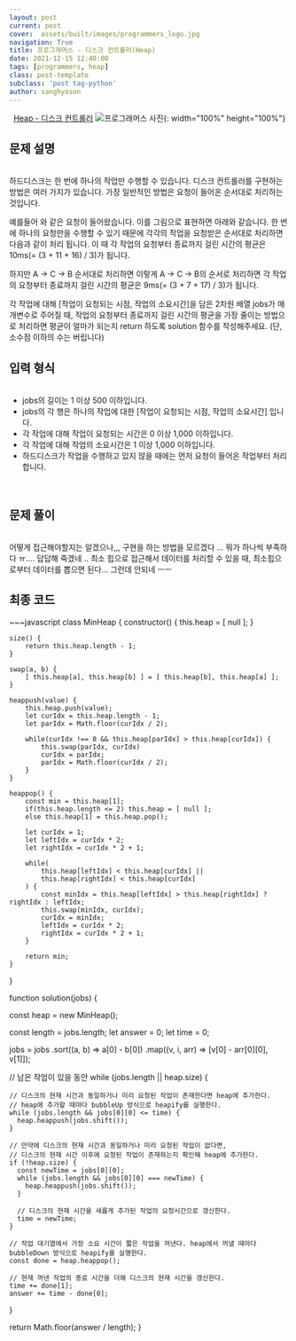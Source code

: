 ```yaml
---
layout: post
current: post
cover:  assets/built/images/programmers_logo.jpg
navigation: True
title: 프로그래머스 - 디스크 컨트롤러(Heap)
date: 2021-12-15 12:40:00
tags: [programmers, heap]
class: post-template
subclass: 'post tag-python'
author: sanghyoson
---
```

<i class="fa fa-search">&nbsp;</i> 
<a href='https://programmers.co.kr/learn/courses/30/lessons/42627'> Heap - 디스크 컨트롤러</a>
![프로그래머스 사진](../assets/built/images/programmers_logo.jpg){: width="100%" height="100%"}

<h2>문제 설명</h2>
<br/>
하드디스크는 한 번에 하나의 작업만 수행할 수 있습니다. 디스크 컨트롤러를 구현하는 방법은 여러 가지가 있습니다. 가장 일반적인 방법은 요청이 들어온 순서대로 처리하는 것입니다.

예를들어
와 같은 요청이 들어왔습니다. 이를 그림으로 표현하면 아래와 같습니다.
한 번에 하나의 요청만을 수행할 수 있기 때문에 각각의 작업을 요청받은 순서대로 처리하면 다음과 같이 처리 됩니다.
이 때 각 작업의 요청부터 종료까지 걸린 시간의 평균은 10ms(= (3 + 11 + 16) / 3)가 됩니다.

하지만 A → C → B 순서대로 처리하면
이렇게 A → C → B의 순서로 처리하면 각 작업의 요청부터 종료까지 걸린 시간의 평균은 9ms(= (3 + 7 + 17) / 3)가 됩니다.

각 작업에 대해 [작업이 요청되는 시점, 작업의 소요시간]을 담은 2차원 배열 jobs가 매개변수로 주어질 때, 작업의 요청부터 종료까지 걸린 시간의 평균을 가장 줄이는 방법으로 처리하면 평균이 얼마가 되는지 return 하도록 solution 함수를 작성해주세요. (단, 소수점 이하의 수는 버립니다)
<br/>

<h2>입력 형식</h2>
<ul class = 'data-contents'>
<br/>
<li>jobs의 길이는 1 이상 500 이하입니다.</li>
<li>jobs의 각 행은 하나의 작업에 대한 [작업이 요청되는 시점, 작업의 소요시간] 입니다.</li>
<li>각 작업에 대해 작업이 요청되는 시간은 0 이상 1,000 이하입니다.</li>
<li>각 작업에 대해 작업의 소요시간은 1 이상 1,000 이하입니다.</li>
<li>하드디스크가 작업을 수행하고 있지 않을 때에는 먼저 요청이 들어온 작업부터 처리합니다.</li>
</ul>
<br/>


<!-- <h2>출력 형식</h2>
<ul class = 'data-contents'>
<br/>
<li>solution 함수에서는 로그 데이터 lines 배열에 대해 초당 최대 처리량을 리턴한다.</li>
</ul>
<br/> -->

<h2>문제 풀이</h2>
<br/>
어떻게 접근해야할지는 알겠으나,,, 구현을 하는 방법을 모르겠다 ... 뭐가 하나씩 부족하다 ㅠ.... 답답해 죽겠네 ..
최소 힙으로 접근해서 데이터를 처리할 수 있을 때, 최소힙으로부터 데이터를 뽑으면 된다... 그런데 안되네 ㅡㅡ
<!-- <ol class = 'data-contents'>
    <li>1. 가장 큰 수를 제거</li>
    <li>2. 시간 포인트(시작, 종료시간)에서 오버랩되는 데이터의 수 카운트하기</li>
</ol>
<br/> -->

<!-- <h4>풀이과정 - 문자열로부터 시작, 종료 시간 파싱하기</h4>
<br/>
문자열로부터 원하는 숫자를 뽑아내는 파싱 과정 통해서 각 로그 데이터의 시작, 종료 시간을 구하는 것은 간단하다. 종료 시간에서 데이터 처리 시간을 빼면 시작 시간을 구할 수 있다. 다만, 해당 문제에서의 **핵심은 기본 환산단위를 ms로 변경**하는 과정인 것 같다.
문제 자체를 해결함에 있어서는 ms로의 환산이 크게 중요하지 않지만, 소수점으로 인해서 연산 중 오차가 발생하는 것을 확인하였다. (소수점 연산 속도 차이도 있을 것 같다.)  -->

<!-- <h4>풀이과정 2 - 시간 포인트(시작, 종료시간)에서 오버랩되는 데이터의 수 카운트하기</h4>
<br/>
초기 접근 방법은 1초간의 윈도우를 슬라이딩하며 각 윈도우에서 오버랩되는 데이터 수를 카운트하는 방법이었다. 해당 방법으로 원하는 결과를 얻을 수는 있지만, 효율성 측면에서 매우 떨어진다. 해당 **문제의 기본 시간 단위는 ms**이므로, 1초 동안 슬라이딩을 진행하여도 최소 1000번의 알고리즘이 진행되게 되고, 오버랩되는 카운터를 고려한다면 알고리즘 진행 시간은 더욱 늘어난다. 제안한 알고리즘의 **요청량이 변화하는 시점은 로그의 시작점, 종료점** 뿐이라는 점을 이용한다. 요청량이 변화는 전체 로그에서 시작, 종료점에서만 발생하므로, 해당 지점에서의 최대 요청량을 구하면, 전체 로그의 최대 요청량을 구할 수 있다. 따라서, 전체 시간을 슬라이딩 시키지 않고, 로그 시작, 종료점에서만 진행하여 구하였다.
<br/> -->


<h2>최종 코드</h2>
~~~javascript
class MinHeap {
    constructor() {
        this.heap = [ null ];
    }
    
    size() {
        return this.heap.length - 1;
    }
    
    swap(a, b) {
        [ this.heap[a], this.heap[b] ] = [ this.heap[b], this.heap[a] ];
    }
    
    heappush(value) {
        this.heap.push(value);
        let curIdx = this.heap.length - 1;
        let parIdx = Math.floor(curIdx / 2);
        
        while(curIdx !== 0 && this.heap[parIdx] > this.heap[curIdx]) {
            this.swap(parIdx, curIdx)
            curIdx = parIdx;
            parIdx = Math.floor(curIdx / 2);
        }
    }
    
    heappop() {
        const min = this.heap[1];	
        if(this.heap.length <= 2) this.heap = [ null ];
        else this.heap[1] = this.heap.pop();   
        
        let curIdx = 1;
        let leftIdx = curIdx * 2;
        let rightIdx = curIdx * 2 + 1; 

        while(
            this.heap[leftIdx] < this.heap[curIdx] ||
            this.heap[rightIdx] < this.heap[curIdx]
        ) {
            const minIdx = this.heap[leftIdx] > this.heap[rightIdx] ? rightIdx : leftIdx;
            this.swap(minIdx, curIdx);
            curIdx = minIdx;
            leftIdx = curIdx * 2;
            rightIdx = curIdx * 2 + 1;
        }

        return min;
    }
}


function solution(jobs) {

  const heap = new MinHeap();
  
  const length = jobs.length;
  let answer = 0;
  let time = 0;

  jobs = jobs
    .sort((a, b) => a[0] - b[0])
    .map((v, i, arr) => [v[0] - arr[0][0], v[1]]);

  // 남은 작업이 있을 동안
  while (jobs.length || heap.size) {
    
    // 디스크의 현재 시간과 동일하거나 미리 요청된 작업이 존재한다면 heap에 추가한다. 
    // heap에 추가할 때마다 bubbleUp 방식으로 heapify를 실행한다.
    while (jobs.length && jobs[0][0] <= time) {
      heap.heappush(jobs.shift());
    }

    // 만약에 디스크의 현재 시간과 동일하거나 미리 요청된 작업이 없다면, 
    // 디스크의 현재 시간 이후에 요청된 작업이 존재하는지 확인해 heap에 추가한다.
    if (!heap.size) {
      const newTime = jobs[0][0];
      while (jobs.length && jobs[0][0] === newTime) {
        heap.heappush(jobs.shift());
      }
      
      // 디스크의 현재 시간을 새롭게 추가된 작업의 요청시간으로 갱신한다.
      time = newTime;
    }

    // 작업 대기열에서 가장 소요 시간이 짧은 작업을 꺼낸다. heap에서 꺼낼 때마다 bubbleDown 방식으로 heapify를 실행한다.
    const done = heap.heappop();
    
    // 현재 꺼낸 작업의 종료 시간을 더해 디스크의 현재 시간을 갱신한다.
    time += done[1];
    answer += time - done[0];
  }

  return Math.floor(answer / length);
}
~~~

